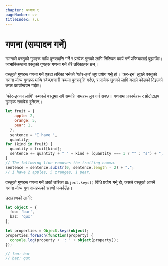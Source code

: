 ```yaml
---
chapter: अध्याय ९
pageNumber: ६४
titleIndex: ९.६
---
```

# गणना (सम्पादन गर्ने)

गणनाले वस्तुको गुणहरू माथि पुनरावृत्ति गर्ने र प्रत्येक गुणको लागि निश्चित कार्य गर्ने प्रक्रियालाई बुझाउँछ। जाभास्क्रिप्टमा वस्तुको गुणहरू गणना गर्ने धेरै तरिकाहरू छन्।

वस्तुको गुणहरू गणना गर्ने एउटा तरिका भनेको 'फोर-इन' लूप प्रयोग गर्नु हो। 'फर-इन' लूपले वस्तुको गणना योग्य गुणहरू माथि स्वेच्छाचारी क्रममा पुनरावृत्ति गर्दछ, र प्रत्येक गुणको लागि यसले कोडको दिइएको ब्लक कार्यान्वयन गर्दछ।

'फोर-इनका लागि' कथनले वस्तुमा सबै सम्पत्ति नामहरू लुप गर्न सक्छ। गणनामा प्रकार्यहरू र प्रोटोटाइप गुणहरू समावेश हुनेछन्।

```javascript
let fruit = {
    apple: 2,
    orange: 5,
    pear: 1,
  },
  sentence = "I have ",
  quantity;
for (kind in fruit) {
  quantity = fruit[kind];
  sentence += quantity + " " + kind + (quantity === 1 ? "" : "s") + ", ";
}
// The following line removes the trailing comma.
sentence = sentence.substr(0, sentence.length - 2) + ".";
// I have 2 apples, 5 oranges, 1 pear.
```

वस्तुको गुणहरू गणना गर्ने अर्को तरिका `Object.keys()` विधि प्रयोग गर्नु हो, जसले वस्तुको आफ्नै गणना योग्य गुण नामहरूको सरणी फर्काउँछ।

उदाहरणको लागी:

```typescript
let object = {
  foo: 'bar',
  baz: 'qux'
};

let properties = Object.keys(object);
properties.forEach(function(property) {
  console.log(property + ': ' + object[property]);
});

// foo: bar
// baz: qux
```
